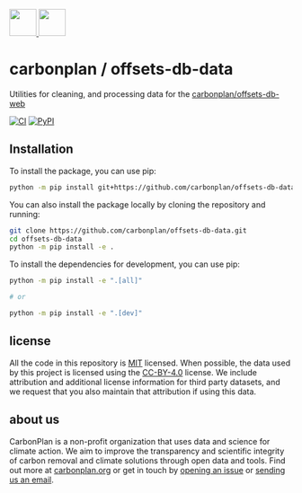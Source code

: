 <p align='left'>
  <a href='https://carbonplan.org/#gh-light-mode-only'>
    <img
      src='https://carbonplan-assets.s3.amazonaws.com/monogram/dark-small.png'
      height='48px'
    />
  </a>
  <a href='https://carbonplan.org/#gh-dark-mode-only'>
    <img
      src='https://carbonplan-assets.s3.amazonaws.com/monogram/light-small.png'
      height='48px'
    />
  </a>
</p>

# carbonplan / offsets-db-data

Utilities for cleaning, and processing data for the [carbonplan/offsets-db-web](https://github.com/carbonplan/offsets-db-web)

[![CI](https://github.com/carbonplan/offsets-db-data/actions/workflows/CI.yaml/badge.svg)](https://github.com/carbonplan/offsets-db-data/actions/workflows/CI.yaml)
[![PyPI](https://github.com/carbonplan/offsets-db-data/actions/workflows/pypi.yaml/badge.svg)](https://github.com/carbonplan/offsets-db-data/actions/workflows/pypi.yaml)

## Installation

To install the package, you can use pip:

```bash
python -m pip install git+https://github.com/carbonplan/offsets-db-data.git
```

You can also install the package locally by cloning the repository and running:

```bash
git clone https://github.com/carbonplan/offsets-db-data.git
cd offsets-db-data
python -m pip install -e .
```

To install the dependencies for development, you can use pip:

```bash
python -m pip install -e ".[all]"

# or

python -m pip install -e ".[dev]"
```

## license

All the code in this repository is [MIT](https://choosealicense.com/licenses/mit/) licensed. When possible, the data used by this project is licensed using the [CC-BY-4.0](https://choosealicense.com/licenses/cc-by-4.0/) license. We include attribution and additional license information for third party datasets, and we request that you also maintain that attribution if using this data.

## about us

CarbonPlan is a non-profit organization that uses data and science for climate action. We aim to improve the transparency and scientific integrity of carbon removal and climate solutions through open data and tools. Find out more at [carbonplan.org](https://carbonplan.org/) or get in touch by [opening an issue](https://github.com/carbonplan/offsets-db/issues/new) or [sending us an email](mailto:hello@carbonplan.org).

